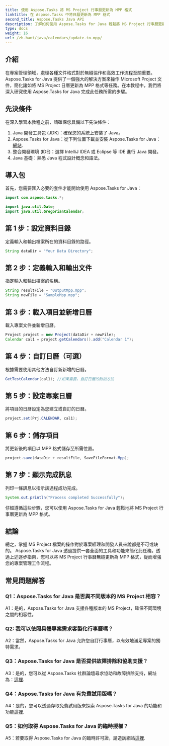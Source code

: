 ```yaml
---
title: 使用 Aspose.Tasks 將 MS Project 行事曆更新為 MPP 格式
linktitle: 在 Aspose.Tasks 中將日曆更新為 MPP 格式
second_title: Aspose.Tasks Java API
description: 了解如何使用 Aspose.Tasks for Java 輕鬆將 MS Project 行事曆更新為 MPP 格式。
type: docs
weight: 16
url: /zh-hant/java/calendars/update-to-mpp/
---
```

## 介紹

在專案管理領域，處理各種文件格式對於無縫協作和高效工作流程至關重要。 Aspose.Tasks for Java 提供了一個強大的解決方案來操作 Microsoft Project 文件，簡化諸如將 MS Project 日曆更新為 MPP 格式等任務。在本教程中，我們將深入研究使用 Aspose.Tasks for Java 完成此任務所需的步驟。

## 先決條件

在深入學習本教程之前，請確保您具備以下先決條件：

1. Java 開發工具包 (JDK)：確保您的系統上安裝了 Java。
2.  Aspose.Tasks for Java：從下列位置下載並安裝 Aspose.Tasks for Java：[網站](https://releases.aspose.com/tasks/java/).
3. 整合開發環境 (IDE)：選擇 IntelliJ IDEA 或 Eclipse 等 IDE 進行 Java 開發。
4. Java 基礎：熟悉 Java 程式設計概念和語法。

## 導入包

首先，您需要匯入必要的套件才能開始使用 Aspose.Tasks for Java：

```java
import com.aspose.tasks.*;

import java.util.Date;
import java.util.GregorianCalendar;
```

## 第 1 步：設定資料目錄

定義輸入和輸出檔案所在的資料目錄的路徑。

```java
String dataDir = "Your Data Directory";
```

## 第 2 步：定義輸入和輸出文件

指定輸入和輸出檔案的名稱。

```java
String resultFile = "OutputMpp.mpp";
String newFile = "SampleMpp.mpp";
```

## 第 3 步：載入項目並新增日曆

載入專案文件並新增日曆。

```java
Project project = new Project(dataDir + newFile);
Calendar cal1 = project.getCalendars().add("Calendar 1");
```

## 第 4 步：自訂日曆（可選）

根據需要使用其他方法自訂新新增的日曆。

```java
GetTestCalendar(cal1); //如果需要，自訂日曆的附加方法
```

## 第 5 步：設定專案日曆

將項目的日曆設定為您建立或自訂的日曆。

```java
project.set(Prj.CALENDAR, cal1);
```

## 第 6 步：儲存項目

將更新後的項目以 MPP 格式儲存至所需位置。

```java
project.save(dataDir + resultFile, SaveFileFormat.Mpp);
```

## 第 7 步：顯示完成訊息

列印一條訊息以指示該過程成功完成。

```java
System.out.println("Process completed Successfully");
```

仔細遵循這些步驟，您可以使用 Aspose.Tasks for Java 輕鬆地將 MS Project 行事曆更新為 MPP 格式。

## 結論

總之，掌握 MS Project 檔案的操作對於專案經理和開發人員來說都是不可或缺的。 Aspose.Tasks for Java 透過提供一套全面的工具和功能來簡化此任務。透過上述逐步指南，您可以將 MS Project 行事曆無縫更新為 MPP 格式，從而增強您的專案管理工作流程。

## 常見問題解答

### Q1：Aspose.Tasks for Java 是否與不同版本的 MS Project 相容？

A1：是的，Aspose.Tasks for Java 支援各種版本的 MS Project，確保不同環境之間的相容性。

### Q2: 我可以依照具體專案需求客製化行事曆嗎？

A2：當然，Aspose.Tasks for Java 允許您自訂行事曆，以有效地滿足專案的獨特需求。

### Q3：Aspose.Tasks for Java 是否提供故障排除和協助支援？

 A3：是的，您可以從 Aspose.Tasks 社群論壇尋求協助和故障排除支持，網址為：[這裡](https://forum.aspose.com/c/tasks/15).

### Q4：Aspose.Tasks for Java 有免費試用版嗎？

 A4：是的，您可以透過存取免費試用版來探索 Aspose.Tasks for Java 的功能和功能[這裡](https://releases.aspose.com/).

### Q5：如何取得 Aspose.Tasks for Java 的臨時授權？

 A5：若要取得 Aspose.Tasks for Java 的臨時許可證，請造訪網站[這裡](https://purchase.aspose.com/temporary-license/).
